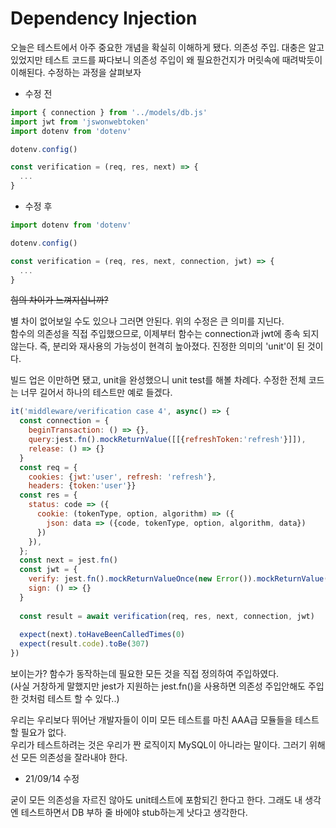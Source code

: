 # Dependency Injection

오늘은 테스트에서 아주 중요한 개념을 확실히 이해하게 됐다.
의존성 주입. 대충은 알고 있었지만 테스트 코드를 짜다보니 의존성 주입이 왜 필요한건지가 머릿속에 때려박듯이 이해된다.
수정하는 과정을 살펴보자

* 수정 전
```javascript
import { connection } from '../models/db.js'
import jwt from 'jswonwebtoken'
import dotenv from 'dotenv'

dotenv.config()

const verification = (req, res, next) => {
  ...
}
```

* 수정 후
```javascript
import dotenv from 'dotenv'

dotenv.config()

const verification = (req, res, next, connection, jwt) => {
  ...
}
```
~~힘의 차이가 느껴지십니까?~~

별 차이 없어보일 수도 있으나 그러면 안된다. 위의 수정은 큰 의미를 지닌다.  
함수의 의존성을 직접 주입했으므로, 이제부터 함수는 connection과 jwt에 종속 되지 않는다. 즉, 분리와 재사용의 가능성이 현격히 높아졌다.
진정한 의미의 'unit'이 된 것이다.

빌드 업은 이만하면 됐고, unit을 완성했으니 unit test를 해볼 차례다.
수정한 전체 코드는 너무 길어서 하나의 테스트만 예로 들겠다.
```javascript
it('middleware/verification case 4', async() => {
  const connection = {
    beginTransaction: () => {},
    query:jest.fn().mockReturnValue([[{refreshToken:'refresh'}]]),
    release: () => {}
  }
  const req = { 
    cookies: {jwt:'user', refresh: 'refresh'}, 
    headers: {token:'user'}}
  const res = {
    status: code => ({
      cookie: (tokenType, option, algorithm) => ({
        json: data => ({code, tokenType, option, algorithm, data})
      })
    }),
  };
  const next = jest.fn()
  const jwt = {
    verify: jest.fn().mockReturnValueOnce(new Error()).mockReturnValue(1),
    sign: () => {}
  }
  
  const result = await verification(req, res, next, connection, jwt)
  
  expect(next).toHaveBeenCalledTimes(0)
  expect(result.code).toBe(307)
})
```
보이는가? 함수가 동작하는데 필요한 모든 것을 직접 정의하여 주입하였다.  
(사실 거창하게 말했지만 jest가 지원하는 jest.fn()을 사용하면 의존성 주입안해도 주입한 것처럼 테스트 할 수 있다..)  

우리는 우리보다 뛰어난 개발자들이 이미 모든 테스트를 마친 AAA급 모듈들을 테스트할 필요가 없다.  
우리가 테스트하려는 것은 우리가 짠 로직이지 MySQL이 아니라는 말이다. 그러기 위해선 모든 의존성을 잘라내야 한다. 


* 21/09/14 수정

굳이 모든 의존성을 자르진 않아도 unit테스트에 포함되긴 한다고 한다.
그래도 내 생각엔 테스트하면서 DB 부하 줄 바에야 stub하는게 낫다고 생각한다.









